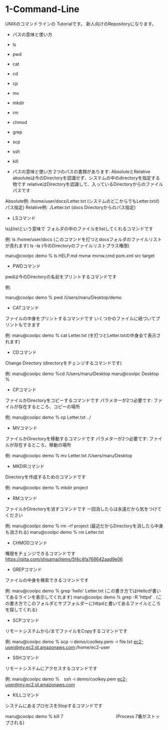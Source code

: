 # 1-Command-Line

UNIXのコマンドラインの Tutorialです。
新人向けのRepositoryになります。

- パスの意味と使い方
- ls
- pwd
- cat
- cd
- cp
- mv
- mkdir
- rm
- chmod
- grep
- scp
- ssh
- kill

- パスの意味と使い方
2つのパスの書類があります: AbsoluteとRelative
absoluteは今のDirectoryを認識せず、システムの中のdirectoryを指定する物です
relativeはDirectoryを認識して、入っているDirectoryからのファイルパスです

Absolute例:
/home/user/docs/Letter.txt   (システムのどこからでもLetter.txtのパス指定)
Relative例:
./Letter.txt                 (docs Directoryからのパス指定)

- LSコマンド

lsはlistという意味で
フォルダの中のファイルをlistしてくれるコマンドです

例:
ls /home/user/docs           (このコマンドを打つとdocsフォルダのファイルリストが見れます)
ls -la                       (今のDirectoryのファイルリストプラス権限)

maru@coolpc demo % ls
HELP.md         mvnw            mvnw.cmd        pom.xml         src             target

- PWDコマンド

pwdは今のDirectoryの名前をプリントするコマンドです

例:

maru@coolpc demo % pwd
/Users/maru/Desktop/demo

- CATコマンド

ファイルの中身をプリントするコマンドです
いくつかのファイルに紐づいてプリントもできます

例:
maru@coolpc demo % cat Letter.txt      (を打つとLetter.txtの中身全て表示されます)

- CDコマンド

Change Directory (directoryをチェンジするコマンドです)

例:
maru@coolpc demo %cd /Users/maru/Desktop
maru@coolpc Desktop %

- CPコマンド

ファイルかDirectoryをコピーするコマンドです
パラメターが2つ必要です: ファイルが存在するところ、コピーの場所

例:
maru@coolpc demo % cp Letter.txt ../

- MVコマンド

ファイルかDirectoryを移動するコマンドです
パラメターが2つ必要です: ファイルが存在するところ、移動の場所

例:
maru@coolpc demo % mv Letter.txt /Users/maru/Desktop


- MKDIRコマンド

Directoryを作成するためのコマンドです

例:
maru@coolpc demo % mkdir project

- RMコマンド

ファイルかDirectoryを消すコマンドです
一回消したらは永遠だから気をつけてください


例:
maru@coolpc demo % rm -rf project    (最近だからDirectoryを消したら中身も消される)
maru@coolpc demo % rm Letter.txt


- CHMODコマンド

権限をチェンジできるコマンドです
https://qiita.com/shisama/items/5f4c4fa768642aad9e06

- GREPコマンド

ファイルの中身を検索できるコマンドです

例:
maru@coolpc demo % grep 'hello' Letter.txt    (この書き方ではHelloが書いてあるラインを表示してくれます)
maru@coolpc demo % grep -R 'httpd' .          (この書き方でこのフォルダとサブフォルダーにhttpdと書いてあるファイルところを探してくれる)

- SCPコマンド

リモートシステムから/までファイルをCopyするコマンドです

例:
maru@coolpc demo % scp -i demo/coolkey.pem -r file.txt ec2-user@my.ec2.id.amazonaws.com:/home/ec2-user

- SSHコマンド

リモートシステムにアクセスするコマンドです

例:
maru@coolpc demo %　ssh -i demo/coolkey.pem ec2-user@my.ec2.id.amazonaws.com


- KILLコマンド

システムにあるプロセスをStopするコマンドです

maru@coolpc demo % kill 7　　　　　　　　　　　　(Process 7番がストップされる)


